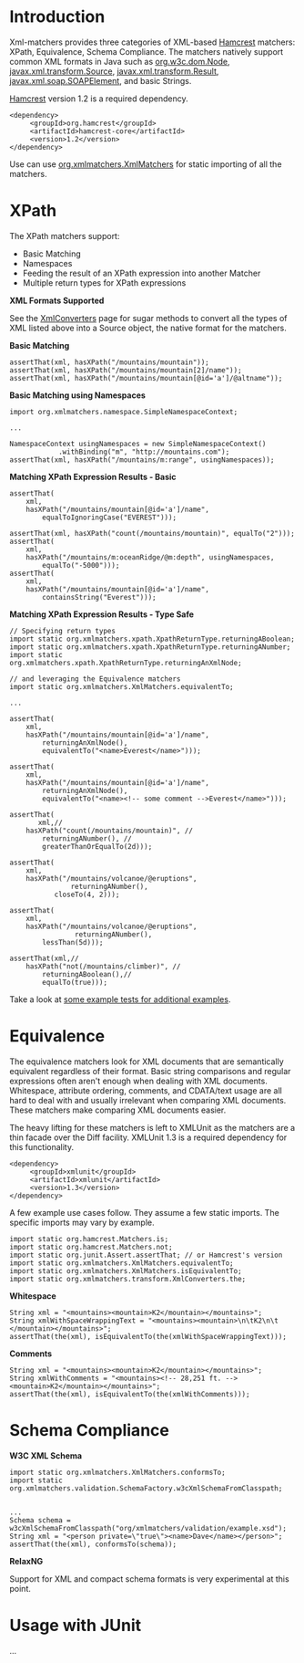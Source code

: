 # Introduction #

Xml-matchers provides three categories of XML-based [Hamcrest](http://hamcrest.org/) matchers: XPath, Equivalence, Schema Compliance.  The matchers natively support common XML formats in Java such as [org.w3c.dom.Node](http://download.oracle.com/javase/6/docs/api/org/w3c/dom/Node.html), [javax.xml.transform.Source](http://download.oracle.com/javase/6/docs/api/javax/xml/transform/Source.html), [javax.xml.transform.Result](http://download.oracle.com/javase/6/docs/api/javax/xml/transform/Result.html), [javax.xml.soap.SOAPElement](http://download.oracle.com/javase/6/docs/api/javax/xml/soap/SOAPElement.html), and basic Strings.

[Hamcrest](http://hamcrest.org/) version 1.2 is a required dependency.

```
<dependency>
     <groupId>org.hamcrest</groupId>
     <artifactId>hamcrest-core</artifactId>
     <version>1.2</version>
</dependency>
```

Use can use [org.xmlmatchers.XmlMatchers](../xml-matchers/src/main/java/org/xmlmatchers/XmlMatchers.java) for static importing of all the matchers.

# XPath #

The XPath matchers support:
  * Basic Matching
  * Namespaces
  * Feeding the result of an XPath expression into another Matcher
  * Multiple return types for XPath expressions

**XML Formats Supported**

See the [XmlConverters](XmlConverters.md) page for sugar methods to convert all the types of XML listed above into a Source object, the native format for the matchers.

**Basic Matching**
```
assertThat(xml, hasXPath("/mountains/mountain"));
assertThat(xml, hasXPath("/mountains/mountain[2]/name"));
assertThat(xml, hasXPath("/mountains/mountain[@id='a']/@altname"));
```

**Basic Matching using Namespaces**
```
import org.xmlmatchers.namespace.SimpleNamespaceContext;

...

NamespaceContext usingNamespaces = new SimpleNamespaceContext()
			.withBinding("m", "http://mountains.com");
assertThat(xml, hasXPath("/mountains/m:range", usingNamespaces));
```

**Matching XPath Expression Results - Basic**
```
assertThat(
	xml,
	hasXPath("/mountains/mountain[@id='a']/name",
	    equalToIgnoringCase("EVEREST")));

assertThat(xml, hasXPath("count(/mountains/mountain)", equalTo("2")));
assertThat(
	xml,
	hasXPath("/mountains/m:oceanRidge/@m:depth", usingNamespaces,
		equalTo("-5000")));
assertThat(
	xml,
	hasXPath("/mountains/mountain[@id='a']/name",
		containsString("Everest")));
```

**Matching XPath Expression Results - Type Safe**
```
// Specifying return types
import static org.xmlmatchers.xpath.XpathReturnType.returningABoolean;
import static org.xmlmatchers.xpath.XpathReturnType.returningANumber;
import static org.xmlmatchers.xpath.XpathReturnType.returningAnXmlNode;

// and leveraging the Equivalence matchers
import static org.xmlmatchers.XmlMatchers.equivalentTo;

...

assertThat(
	xml,
	hasXPath("/mountains/mountain[@id='a']/name",
		returningAnXmlNode(),
		equivalentTo("<name>Everest</name>")));

assertThat(
	xml,
	hasXPath("/mountains/mountain[@id='a']/name",
		returningAnXmlNode(),
		equivalentTo("<name><!-- some comment -->Everest</name>")));

assertThat(
       xml,//
	hasXPath("count(/mountains/mountain)", //
		returningANumber(), //
		greaterThanOrEqualTo(2d)));

assertThat(
	xml,
	hasXPath("/mountains/volcanoe/@eruptions", 
               returningANumber(),
	       closeTo(4, 2)));

assertThat(
	xml,
	hasXPath("/mountains/volcanoe/@eruptions", 
                returningANumber(),
		lessThan(5d)));

assertThat(xml,//
	hasXPath("not(/mountains/climber)", //
		returningABoolean(),//
		equalTo(true)));
```

Take a look at [some example tests for additional examples](../xml-matchers/src/test/java/org/xmlmatchers/xpath/HasXPathTest.java).

# Equivalence #

The equivalence matchers look for XML documents that are semantically equivalent regardless of their format.   Basic string comparisons and regular expressions often aren't enough when dealing with XML documents. Whitespace, attribute ordering, comments, and CDATA/text usage are all hard to deal with and usually irrelevant when comparing XML documents.  These matchers make comparing XML documents easier.

The heavy lifting for these matchers is left to XMLUnit as the matchers are a thin facade over the Diff facility.  XMLUnit 1.3 is a required dependency for this functionality.

```
<dependency>
     <groupId>xmlunit</groupId>
     <artifactId>xmlunit</artifactId>
     <version>1.3</version>
</dependency>
```

A few example use cases follow.  They assume a few static imports.  The specific imports may vary by example.

```
import static org.hamcrest.Matchers.is;
import static org.hamcrest.Matchers.not;
import static org.junit.Assert.assertThat; // or Hamcrest's version
import static org.xmlmatchers.XmlMatchers.equivalentTo;
import static org.xmlmatchers.XmlMatchers.isEquivalentTo;
import static org.xmlmatchers.transform.XmlConverters.the;
```

**Whitespace**
```
String xml = "<mountains><mountain>K2</mountain></mountains>";
String xmlWithSpaceWrappingText = "<mountains><mountain>\n\tK2\n\t </mountain></mountains>";
assertThat(the(xml), isEquivalentTo(the(xmlWithSpaceWrappingText)));
```

**Comments**
```
String xml = "<mountains><mountain>K2</mountain></mountains>";
String xmlWithComments = "<mountains><!-- 28,251 ft. --><mountain>K2</mountain></mountains>";
assertThat(the(xml), isEquivalentTo(the(xmlWithComments)));
```

# Schema Compliance #

**W3C XML Schema**
```
import static org.xmlmatchers.XmlMatchers.conformsTo;
import static org.xmlmatchers.validation.SchemaFactory.w3cXmlSchemaFromClasspath;


...
Schema schema = w3cXmlSchemaFromClasspath("org/xmlmatchers/validation/example.xsd");
String xml = "<person private=\"true\"><name>Dave</name></person>";
assertThat(the(xml), conformsTo(schema));
```

**RelaxNG**

Support for XML and compact schema formats is very experimental at this point.

# Usage with JUnit #

...
